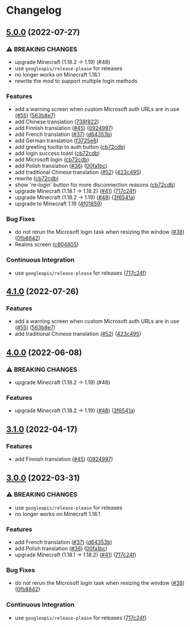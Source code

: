 # Changelog

## [5.0.0](https://github.com/Julienraptor01/authme/compare/v4.1.0...v5.0.0) (2022-07-27)


### ⚠ BREAKING CHANGES

* upgrade Minecraft (1.18.2 -> 1.19) (#48)
* use `googleapis/release-please` for releases
* no longer works on Minecraft 1.18.1
* rewrite the mod to support multiple login methods

### Features

* add a warning screen when custom Microsoft auth URLs are in use ([#55](https://github.com/Julienraptor01/authme/issues/55)) ([563b8e7](https://github.com/Julienraptor01/authme/commit/563b8e721923727e1621ae191d90430fcced4013))
* add Chinese translation ([738f822](https://github.com/Julienraptor01/authme/commit/738f822b2235baaad00e92dba04ee3bb073a8125))
* add Finnish translation ([#45](https://github.com/Julienraptor01/authme/issues/45)) ([0924997](https://github.com/Julienraptor01/authme/commit/092499713c03526f50f5c20c360443c0fa679acb))
* add French translation ([#37](https://github.com/Julienraptor01/authme/issues/37)) ([d64353b](https://github.com/Julienraptor01/authme/commit/d64353bd757b550b865365a6486c033bcb4ca536))
* add German translation ([f3725e6](https://github.com/Julienraptor01/authme/commit/f3725e656d7249b48068698b7692ef3eb5698b75))
* add greeting tooltip to auth button ([cb72cdb](https://github.com/Julienraptor01/authme/commit/cb72cdb6e37a01cd20a581a107b3fbe96ffd9c70))
* add login success toast ([cb72cdb](https://github.com/Julienraptor01/authme/commit/cb72cdb6e37a01cd20a581a107b3fbe96ffd9c70))
* add Microsoft login ([cb72cdb](https://github.com/Julienraptor01/authme/commit/cb72cdb6e37a01cd20a581a107b3fbe96ffd9c70))
* add Polish translation ([#36](https://github.com/Julienraptor01/authme/issues/36)) ([00fa1bc](https://github.com/Julienraptor01/authme/commit/00fa1bc7be2b3d195e912d6569acf1ce24d8f10e))
* add traditional Chinese translation ([#52](https://github.com/Julienraptor01/authme/issues/52)) ([423c495](https://github.com/Julienraptor01/authme/commit/423c4955c4394fba4f0840cc93bff6103c348b5d))
* rewrite ([cb72cdb](https://github.com/Julienraptor01/authme/commit/cb72cdb6e37a01cd20a581a107b3fbe96ffd9c70))
* show 're-login' button for more disconnection reasons ([cb72cdb](https://github.com/Julienraptor01/authme/commit/cb72cdb6e37a01cd20a581a107b3fbe96ffd9c70))
* upgrade Minecraft (1.18.1 -> 1.18.2) ([#41](https://github.com/Julienraptor01/authme/issues/41)) ([717c24f](https://github.com/Julienraptor01/authme/commit/717c24ff2d47362b32bead6f38bf003820149b8a))
* upgrade Minecraft (1.18.2 -> 1.19) ([#48](https://github.com/Julienraptor01/authme/issues/48)) ([3f6541a](https://github.com/Julienraptor01/authme/commit/3f6541ae38eb44f07d9193d2cc1ee24da8701216))
* upgrade to Minecraft 1.18 ([4f01859](https://github.com/Julienraptor01/authme/commit/4f018596d547cd1255d43219367461fa7996621e))


### Bug Fixes

* do not rerun the Microsoft login task when resizing the window ([#38](https://github.com/Julienraptor01/authme/issues/38)) ([0fb8842](https://github.com/Julienraptor01/authme/commit/0fb8842e59312864994d50e9007e5d9adc5a6a7e))
* Realms screen ([c804805](https://github.com/Julienraptor01/authme/commit/c8048056a414ca817ff7450e6ea4cf3d860049ea))


### Continuous Integration

* use `googleapis/release-please` for releases ([717c24f](https://github.com/Julienraptor01/authme/commit/717c24ff2d47362b32bead6f38bf003820149b8a))

## [4.1.0](https://github.com/axieum/authme/compare/v4.0.0...v4.1.0) (2022-07-26)


### Features

* add a warning screen when custom Microsoft auth URLs are in use ([#55](https://github.com/axieum/authme/issues/55)) ([563b8e7](https://github.com/axieum/authme/commit/563b8e721923727e1621ae191d90430fcced4013))
* add traditional Chinese translation ([#52](https://github.com/axieum/authme/issues/52)) ([423c495](https://github.com/axieum/authme/commit/423c4955c4394fba4f0840cc93bff6103c348b5d))

## [4.0.0](https://github.com/axieum/authme/compare/v3.1.0...v4.0.0) (2022-06-08)


### ⚠ BREAKING CHANGES

* upgrade Minecraft (1.18.2 -> 1.19) (#48)

### Features

* upgrade Minecraft (1.18.2 -> 1.19) ([#48](https://github.com/axieum/authme/issues/48)) ([3f6541a](https://github.com/axieum/authme/commit/3f6541ae38eb44f07d9193d2cc1ee24da8701216))

## [3.1.0](https://github.com/axieum/authme/compare/v3.0.0...v3.1.0) (2022-04-17)


### Features

* add Finnish translation ([#45](https://github.com/axieum/authme/issues/45)) ([0924997](https://github.com/axieum/authme/commit/092499713c03526f50f5c20c360443c0fa679acb))

## [3.0.0](https://github.com/axieum/authme/compare/v2.2.0...v3.0.0) (2022-03-31)


### ⚠ BREAKING CHANGES

* use `googleapis/release-please` for releases
* no longer works on Minecraft 1.18.1

### Features

* add French translation ([#37](https://github.com/axieum/authme/issues/37)) ([d64353b](https://github.com/axieum/authme/commit/d64353bd757b550b865365a6486c033bcb4ca536))
* add Polish translation ([#36](https://github.com/axieum/authme/issues/36)) ([00fa1bc](https://github.com/axieum/authme/commit/00fa1bc7be2b3d195e912d6569acf1ce24d8f10e))
* upgrade Minecraft (1.18.1 -> 1.18.2) ([#41](https://github.com/axieum/authme/issues/41)) ([717c24f](https://github.com/axieum/authme/commit/717c24ff2d47362b32bead6f38bf003820149b8a))


### Bug Fixes

* do not rerun the Microsoft login task when resizing the window ([#38](https://github.com/axieum/authme/issues/38)) ([0fb8842](https://github.com/axieum/authme/commit/0fb8842e59312864994d50e9007e5d9adc5a6a7e))


### Continuous Integration

* use `googleapis/release-please` for releases ([717c24f](https://github.com/axieum/authme/commit/717c24ff2d47362b32bead6f38bf003820149b8a))
